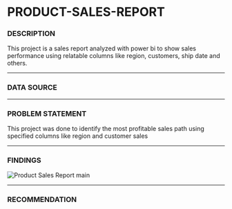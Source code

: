 # PRODUCT-SALES-REPORT

### DESCRIPTION

This project is a sales report analyzed with power bi to show sales performance using relatable columns like region, customers, ship date and others.

-------------------

### DATA SOURCE 


-------------------

### PROBLEM STATEMENT

This project was done to identify the most profitable sales path using specified columns like region and customer sales

-------------------

### FINDINGS

![Product Sales Report main](https://user-images.githubusercontent.com/110602626/202432633-c86f6952-5452-4811-baeb-e7048da39217.png)

-------------------

### RECOMMENDATION


